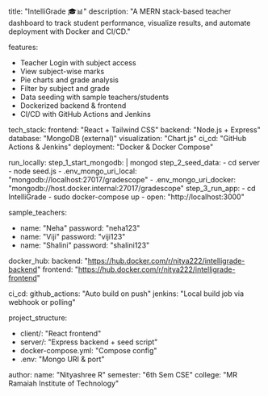 title: "IntelliGrade 🎓📊"
description: "A MERN stack-based teacher dashboard to track student performance, visualize results, and automate deployment with Docker and CI/CD."

features:
  - Teacher Login with subject access
  - View subject-wise marks
  - Pie charts and grade analysis
  - Filter by subject and grade
  - Data seeding with sample teachers/students
  - Dockerized backend & frontend
  - CI/CD with GitHub Actions and Jenkins

tech_stack:
  frontend: "React + Tailwind CSS"
  backend: "Node.js + Express"
  database: "MongoDB (external)"
  visualization: "Chart.js"
  ci_cd: "GitHub Actions & Jenkins"
  deployment: "Docker & Docker Compose"

run_locally:
  step_1_start_mongodb: |
    mongod
  step_2_seed_data:
    - cd server
    - node seed.js
    - .env_mongo_uri_local: "mongodb://localhost:27017/gradescope"
    - .env_mongo_uri_docker: "mongodb://host.docker.internal:27017/gradescope"
  step_3_run_app:
    - cd IntelliGrade
    - sudo docker-compose up
    - open: "http://localhost:3000"

sample_teachers:
  - name: "Neha"
    password: "neha123"
  - name: "Viji"
    password: "viji123"
  - name: "Shalini"
    password: "shalini123"

docker_hub:
  backend: "https://hub.docker.com/r/nitya222/intelligrade-backend"
  frontend: "https://hub.docker.com/r/nitya222/intelligrade-frontend"

ci_cd:
  github_actions: "Auto build on push"
  jenkins: "Local build job via webhook or polling"

project_structure:
  - client/: "React frontend"
  - server/: "Express backend + seed script"
  - docker-compose.yml: "Compose config"
  - .env: "Mongo URI & port"

author:
  name: "Nityashree R"
  semester: "6th Sem CSE"
  college: "MR Ramaiah Institute of Technology"
